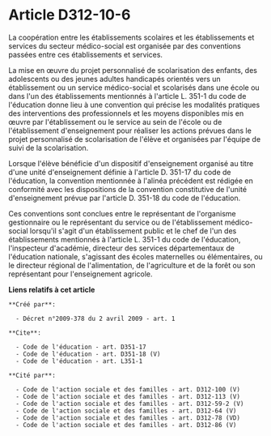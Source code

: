 # Article D312-10-6

La coopération entre les établissements scolaires et les établissements et services du secteur médico-social est organisée
par des conventions passées entre ces établissements et services. 

La mise en œuvre du projet personnalisé de scolarisation des enfants, des adolescents ou des jeunes adultes handicapés
orientés vers un établissement ou un service médico-social et scolarisés dans une école ou dans l'un des établissements
mentionnés à l'article L. 351-1 du code de l'éducation donne lieu à une convention qui précise les modalités pratiques des
interventions des professionnels et les moyens disponibles mis en œuvre par l'établissement ou le service au sein de l'école
ou de l'établissement d'enseignement pour réaliser les actions prévues dans le projet personnalisé de scolarisation de
l'élève et organisées par l'équipe de suivi de la scolarisation. 

Lorsque l'élève bénéficie d'un dispositif d'enseignement organisé au titre d'une unité d'enseignement définie à l'article D.
351-17 du code de l'éducation, la convention mentionnée à l'alinéa précédent est rédigée en conformité avec les dispositions
de la convention constitutive de l'unité d'enseignement prévue par l'article D. 351-18 du code de l'éducation. 

Ces conventions sont conclues entre le représentant de l'organisme gestionnaire ou le représentant du service ou de
l'établissement médico-social lorsqu'il s'agit d'un établissement public et le chef de l'un des établissements mentionnés à
l'article L. 351-1 du code de l'éducation, l'inspecteur d'académie, directeur des services départementaux de l'éducation
nationale, s'agissant des écoles maternelles ou élémentaires, ou le directeur régional de l'alimentation, de l'agriculture et
de la forêt ou son représentant pour l'enseignement agricole.

**Liens relatifs à cet article**

	**Créé par**:

	  - Décret n°2009-378 du 2 avril 2009 - art. 1

	**Cite**:

	  - Code de l'éducation - art. D351-17
	  - Code de l'éducation - art. D351-18 (V)
	  - Code de l'éducation - art. L351-1

	**Cité par**:

	  - Code de l'action sociale et des familles - art. D312-100 (V)
	  - Code de l'action sociale et des familles - art. D312-113 (V)
	  - Code de l'action sociale et des familles - art. D312-59-2 (V)
	  - Code de l'action sociale et des familles - art. D312-64 (V)
	  - Code de l'action sociale et des familles - art. D312-78 (VD)
	  - Code de l'action sociale et des familles - art. D312-86 (V)
